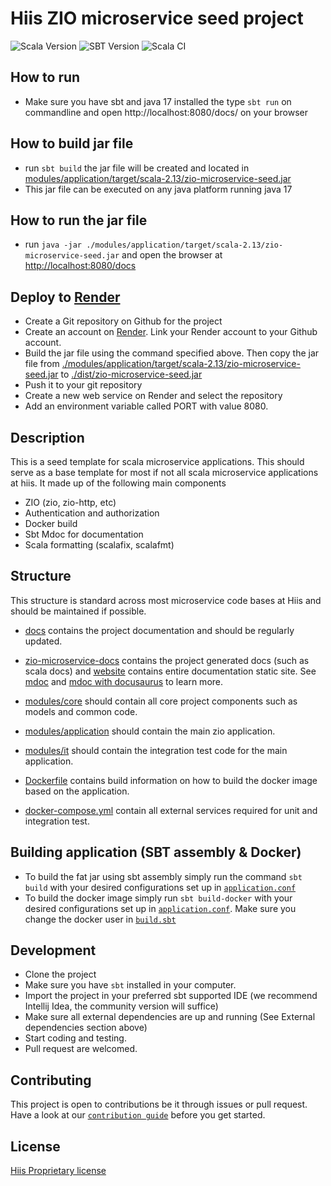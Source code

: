 # Hiis ZIO microservice seed project

![Scala Version](https://img.shields.io/badge/Scala-2.13.8-red)
![SBT Version](https://img.shields.io/badge/SBT-1.7.2-blueviolet)
![Scala CI](https://github.com/hiis-io/zio-starter/actions/workflows/scala.yml/badge.svg)
## How to run
- Make sure you have sbt and java 17 installed the type `sbt run` on commandline and open http://localhost:8080/docs/ on your browser

## How to build jar file
- run `sbt build` the jar file will be created and located in [modules/application/target/scala-2.13/zio-microservice-seed.jar](modules/application/target/scala-2.13/zio-microservice-seed.jar)
- This jar file can be executed on any java platform running java 17

## How to run the jar file 
- run `java -jar ./modules/application/target/scala-2.13/zio-microservice-seed.jar` and open the browser at [http://localhost:8080/docs](http://localhost:8080/docs)

## Deploy to [Render](https://dashboard.render.com/register)
- Create a Git repository on Github for the project
- Create an account on [Render](https://dashboard.render.com/register). Link your Render account to your Github account.
- Build the jar file using the command specified above. Then copy the jar file from [./modules/application/target/scala-2.13/zio-microservice-seed.jar](./modules/application/target/scala-2.13/zio-microservice-seed.jar) to [./dist/zio-microservice-seed.jar](./build/zio-microservice-seed.jar)
- Push it to your git repository
- Create a new web service on Render and select the repository
- Add an environment variable called PORT with value 8080.

## Description
This is a seed template for scala microservice applications. This should serve as a base template for most if not all scala microservice applications at hiis. It made up of the following main components

- ZIO (zio, zio-http, etc)
- Authentication and authorization
- Docker build
- Sbt Mdoc for documentation
- Scala formatting (scalafix, scalafmt)

## Structure
This structure is standard across most microservice code bases at Hiis and should be maintained if possible. 

- [docs](./docs) contains the project documentation and should be regularly updated.
- [zio-microservice-docs](./zio-microservice-docs) contains the project generated docs (such as scala docs) and [website](./website) contains entire documentation static site. See [mdoc](https://scalameta.org/mdoc/docs/installation.html) and [mdoc with docusaurus](https://scalameta.org/mdoc/docs/docusaurus.html) to learn more.


- [modules/core](./modules/core) should contain all core project components such as models and common code.
- [modules/application](./modules/application) should contain the main zio application.
- [modules/it](./modules/it) should contain the integration test code for the main application.


- [Dockerfile](./Dockerfile) contains build information on how to build the docker image based on the application.
- [docker-compose.yml](./docker-compose.yml) contain all external services required for unit and integration test.  


## Building application (SBT assembly & Docker)

- To build the fat jar using sbt assembly simply run the command `sbt build` with your desired configurations set up
  in [`application.conf`](./modules/application/src/main/resources/application.conf)
- To build the docker image simply run `sbt build-docker` with your desired configurations set up
  in [`application.conf`](./modules/application/src/main/resources/application.conf). Make sure you change the docker
  user in [`build.sbt`](./build.sbt)
## Development
- Clone the project
- Make sure you have `sbt` installed in your computer.
- Import the project in your preferred sbt supported IDE (we recommend Intellij Idea, the community version will suffice)
- Make sure all external dependencies are up and running (See External dependencies section above)
- Start coding and testing. 
- Pull request are welcomed.

## Contributing
This project is open to contributions be it through issues or pull request. Have a look at our [`contribution guide`](./CONTRIBUTING.md) before you get started.


## License

[Hiis Proprietary license](./LICENSE)